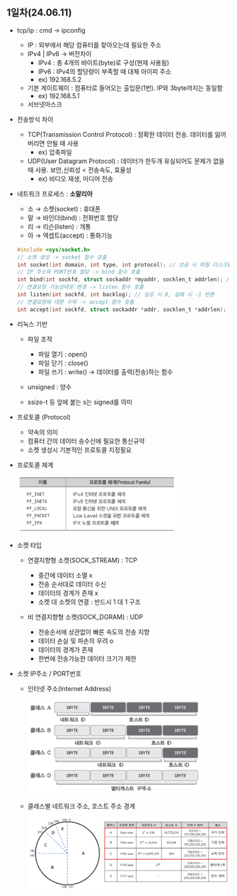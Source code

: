 ## 1일차(24.06.11)
- tcp/ip : cmd &rarr; ipconfig
    - IP : 외부에서 해당 컴퓨터를 찾아오는데 필요한 주소
    - IPv4 | IPv6 &rarr; 버전차이
        - IPv4 : 총 4개의 바이트(byte)로 구성(현재 사용됨)
        - IPv6 : IPv4의 할당량이 부족할 때 대체 아이피 주소
        - ex) 192.168.5.2
    - 기본 게이트웨이 : 컴퓨터로 들어오는 출입문(1번). IP와 3byte까지는 동일함
        - ex) 192.168.5.1
    - 서브넷마스크

- 전송방식 차이
    - TCP(Transmission Control Protocol) : 정확한 데이터 전송. 데이터를 잃어버리면 안될 때 사용 
        - ex) 압축파일
    - UDP(User Datagram Protocol) : 데이터가 한두개 유실되어도 문제가 없을 때 사용. 보안,신뢰성 < 전송속도, 효율성
        - ex) 비디오 재생, 미디어 전송

- 네트워크 프로세스 : **소말리아**
    - 소 &rarr; 소켓(socket) : 휴대폰
    - 말 &rarr; 바인더(bind) : 전화번호 할당
    - 리 &rarr; 리슨(listen) : 개통
    - 아 &rarr; 엑셉트(accept) : 통화기능

    ``` c
    #include <sys/socket.h>
    // 소켓 생성 -> socket 함수 호출
    int socket(int domain, int type, int protocol); // 성공 시 파일 디스크립터, 실패 시 -1 반환
    // IP 주소와 PORT번호 할당 -> bind 함수 호출
    int bind(int sockfd, struct sockaddr *myaddr, socklen_t addrlen); // 성공 시 0, 실패 시 -1 반환
    // 연결요청 가능상태로 변경 -> listen 함수 호출
    int listen(int sockfd, int backlog); // 성공 시 0, 실패 시 -1 반환
    // 연결요청에 대한 수락 -> accept 함수 호출
    int accept(int sockfd, struct sockaddr *addr, socklen_t *addrlen); // 성공 시 파일 디스크립터, 실패 시 -1 반환
    ```

- 리눅스 기반
    - 파일 조작
        - 파일 열기 : open()
        - 파일 닫기 : close()
        - 파일 쓰기 : write() &rarr; 데이터를 출력(전송)하는 함수

    - unsigned : 양수
    - ssize-t 등 앞에 붙는 s는 signed를 의미

- 프로토콜 (Protocol) 
    - 약속의 의미
    - 컴퓨터 간의 데이터 송수신에 필요한 통신규약
    - 소켓 생성시 기본적인 프로토콜 지정필요

- 프로토콜 체계

    ![프로토콜 체계](https://raw.githubusercontent.com/HyungJuu/basic-TCP-IP-2024/main/images/tcp001.png)
    
- 소켓 타입
    - 연결지향형 소켓(SOCK_STREAM) : TCP
        - 중간에 데이터 소멸 x
        - 전송 순서대로 데이터 수신
        - 데이터의 경계가 존재 x
        - 소켓 대 소켓의 연결 : 반드시 1 대 1 구조

    - 비 연결지향형 소켓(SOCK_DGRAM) : UDP
        - 전송순서에 상관없이 빠른 속도의 전송 지향
        - 데이터 손실 및 파손의 우려 o
        - 데이터의 경계가 존재
        - 한번에 전송가능한 데이터 크기가 제한

- 소켓 IP주소 / PORT번호
    - 인터넷 주소(Internet Address)

        ![IPv4 인터넷 주소 체계](https://raw.githubusercontent.com/HyungJuu/basic-TCP-IP-2024/main/images/tcp003.png)

    - 클래스별 네트워크 주소, 호스트 주소 경계

        ![클래스](https://raw.githubusercontent.com/HyungJuu/basic-TCP-IP-2024/main/images/tcp002.png)
